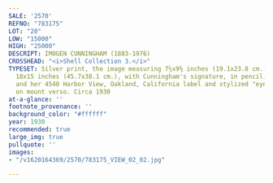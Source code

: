```yaml
---
SALE: '2570'
REFNO: "783175"
LOT: "20"
LOW: "15000"
HIGH: "25000"
DESCRIPT: IMOGEN CUNNINGHAM (1883-1976)
CROSSHEAD: "<i>Shell Collection 3.</i>"
TYPESET: Silver print, the image measuring 7½x9⅜ inches (19.1x23.8 cm.), the mount
  18x15 inches (45.7x38.1 cm.), with Cunningham's signature, in pencil, on mount recto,
  and her 4540 Harbor View, Oakland, California label and stylized "eye" hand stamp,
  on mount verso. Circa 1930
at-a-glance: ''
footnote_provenance: ''
background_color: "#ffffff"
year: 1930
recommended: true
large_img: true
pullquote: ''
images:
- "/v1620164369/2570/783175_VIEW_02_02.jpg"

---
```

